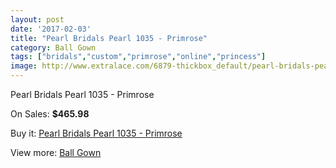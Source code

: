 ```yaml
---
layout: post
date: '2017-02-03'
title: "Pearl Bridals Pearl 1035 - Primrose"
category: Ball Gown
tags: ["bridals","custom","primrose","online","princess"]
image: http://www.extralace.com/6879-thickbox_default/pearl-bridals-pearl-1035-primrose.jpg
---
```

Pearl Bridals Pearl 1035 - Primrose

On Sales: **$465.98**
<a href="https://www.extralace.com/ball-gown/3261-pearl-bridals-pearl-1035-primrose.html"><amp-img layout="responsive" width="600" height="600" src="//www.extralace.com/6879-thickbox_default/pearl-bridals-pearl-1035-primrose.jpg" alt="Pearl Bridals Pearl 1035 - Primrose 0" /></a>
<a href="https://www.extralace.com/ball-gown/3261-pearl-bridals-pearl-1035-primrose.html"><amp-img layout="responsive" width="600" height="600" src="//www.extralace.com/6880-thickbox_default/pearl-bridals-pearl-1035-primrose.jpg" alt="Pearl Bridals Pearl 1035 - Primrose 1" /></a>

Buy it: [Pearl Bridals Pearl 1035 - Primrose](https://www.extralace.com/ball-gown/3261-pearl-bridals-pearl-1035-primrose.html "Pearl Bridals Pearl 1035 - Primrose")

View more: [Ball Gown](https://www.extralace.com/3-ball-gown "Ball Gown")